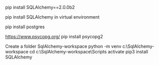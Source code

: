 pip install SQLAlchemy==2.0.0b2

pip install SQLAlchemy in virtual environment

pip install postgres

https://www.psycopg.org/
pip install psycopg2

Create a folder SqlAlchemy-workspace
python -m venv c:\SqlAlchemy-workspace
cd c:\SqlAlchemy-workspace\Scripts
activate
pip3 install SQLAlchemy 